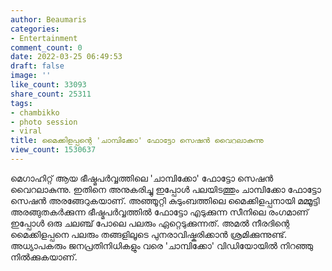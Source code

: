 ```yaml
---
author: Beaumaris
categories:
- Entertainment
comment_count: 0
date: 2022-03-25 06:49:53
draft: false
image: ''
like_count: 33093
share_count: 25311
tags:
- chambikko
- photo session
- viral
title: മൈക്കിളപ്പന്റെ 'ചാമ്പിക്കോ' ഫോട്ടോ സെഷൻ വൈറലാകുന്നു
view_count: 1530637
---
```


മെഗാഹിറ്റ് ആയ ഭീഷ്മപർവ്വത്തിലെ 'ചാമ്പിക്കോ' ഫോട്ടോ സെഷൻ വൈറലാകുന്നു. ഇതിനെ അനുകരിച്ചു ഇപ്പോൾ പലയിടത്തും ചാമ്പിക്കോ ഫോട്ടോ സെഷൻ അരങ്ങേറുകയാണ്. അഞ്ഞൂറ്റി കുടുംബത്തിലെ മൈക്കിളപ്പനായി മമ്മൂട്ടി അരങ്ങുതകർക്കുന്ന ഭീഷ്മപർവ്വത്തിൽ ഫോട്ടോ എടുക്കുന്ന സീനിലെ രംഗമാണ് ഇപ്പോൾ ഒരു ചലഞ്ച് പോലെ പലരും ഏറ്റെടുക്കുന്നത്. അമൽ നീരദിന്റെ മൈക്കിളപ്പനെ പലരും തങ്ങളിലൂടെ പുനരാവിഷ്കരിക്കാൻ ശ്രമിക്കുന്നുണ്ട്. അധ്യാപകരും ജനപ്രതിനിധികളും വരെ 'ചാമ്പിക്കോ' വിഡിയോയിൽ നിറഞ്ഞു നിൽക്കുകയാണ്.